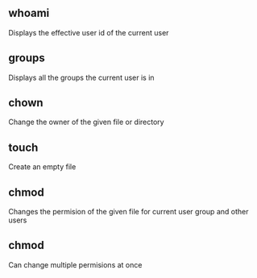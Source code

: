 ## whoami
Displays the effective user id of the current user

## groups
Displays all the groups the current user is in

## chown
Change the owner of the given file or directory

## touch
Create an empty file

## chmod
Changes the permision of the given file for current user group and other users

## chmod
Can change multiple permisions at once


